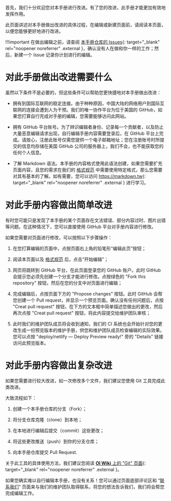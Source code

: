 首先，我们十分欢迎您对本手册进行改进。有了您的改进，此手册才能更加有效地发挥作用。

此页面讲述对本手册做出改进的具体过程，在编辑或新建页面前，请阅读本页面，以便您能够更好地进行改进。

!!!important
    在做出编辑之前，请查阅 [本手册仓库的 Issues](https://github.com/su-gzno3ms/tech-guide/issues){: target="_blank" rel="noopener noreferrer" .external }，确认没有人在做和你一样的工作；然后，新建一个 Issue 记录你计划进行的编辑。

# 对此手册做出改进需要什么
虽然以下条件不是必要的，但这些条件可以帮助您更快捷地对本手册做出改进：

- 拥有到国际互联网的稳定连接。由于种种原因，中国大陆的网络用户到国际互联网的连接会遭到人为干预。我们的唯一协作平台为位于美国的 GitHub，如果您打算自行完成对手册的编辑，您需要能够访问此网站。

- 拥有 GitHub 平台账号。为了辨识编辑者身份、记录每一个贡献者，以及防止大量恶意编辑请求出现，自行编辑手册内容需要登录后，在 GitHub 平台上完成。请放心，注册此账号仅需您提供一个电子邮箱地址；您在注册账号时所提交的信息均存储在美国 GitHub 公司的服务器上，我们不会，也不能获取您的任何个人信息。

- 了解 Markdown 语法。本手册的内容格式使用此语法创建，如果您需要扩充页面内容，且您的需求在我们的 [格式规范](/format-specifications) 中需要使用特定格式，那么您需要对其有基本的了解。如有需要，您可以访问 <https://markdown.tw>{: target="_blank" rel="noopener noreferrer" .external } 进行学习。

# 对此手册内容做出简单改进
有时您可能只是发现了本手册的某个页面存在文法错误、部分内容过时、图片出错等问题。在这种情况下，您可以直接使用 GitHub 平台对手册内容进行修改。

如果您需要对页面进行修改，可以按照以下步骤操作：

1. 在您打算编辑的页面中，点按页面右上角的铅笔形“编辑此页”按钮；

2. 阅读本页面以及 [格式规范](/format-specifications) 后，点击“开始编辑”；

3. 网页将跳转到 GitHub 平台，在此页面登录您的 GitHub 账户。此时 GitHub 会提示您必须先创建一个分支才能进行修改。点按绿色的 "Fork this repository" 按钮，然后在您的分支中对页面进行编辑；

4. 完成编辑后，点按页面下方的 "Propose changes" 按钮。此时 GitHub 会帮您创建一个 Pull request，并显示一个预览页面。确认没有任何问题后，点按 "Creat pull request" 按钮，在下方的文本框中简单描述您做出的更改，然后再次点按 "Creat pull request" 按钮，将此内容提交给维护团队审核；

5. 此时我们的维护团队成员将会收到通知，我们的 CI 系统也会开始针对您的更改生成一份预览版本的维护手册，供您和维护团队成员检查编辑的实际效果。您可以点按 "deploy/netlify — Deploy Preview ready!" 旁的 "Details" 链接访问此预览版本。

# 对此手册内容做出复杂改进
如果您需要进行较大改进，如一次修改多个文件，我们建议您使用 Git 工具完成此类改进。

大致流程如下：

1. 创建一个本手册仓库的分支（Fork）；

2. 将分支仓库克隆（clone）到本地；

3. 在本地进行编辑后提交（commit）这些更改；

4. 将这些更改推送（push）到你的分支仓库；

5. 向本手册仓库提交 Pull Request.

关于此工具的具体使用方法，我们建议您阅读 [**OI Wiki** 上的 "Git" 页面](https://oi-wiki.org/tools/git/){: target="_blank" rel="noopener noreferrer" .external }。


如果您确实难以自行编辑本手册，也没有关系！您可以通过页面底部评论区和 “[联系我们](/contact-us)” 页面来与我们的维护团队取得联系，将您的想法告诉我们，我们将会帮您完成编辑工作。
